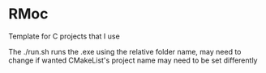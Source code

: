 # RMoc
Template for C projects that I use

The ./run.sh runs the .exe using the relative folder name, may need to change if wanted
CMakeList's project name may need to be set differently
